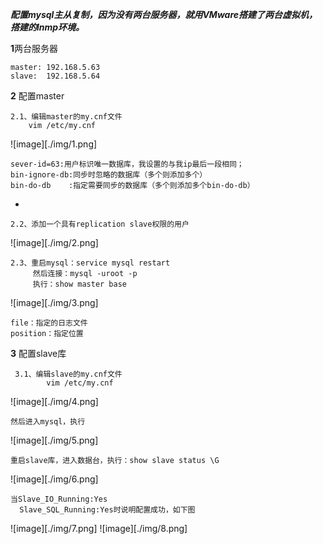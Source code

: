 **_配置mysql主从复制，因为没有两台服务器，就用VMware搭建了两台虚拟机，搭建的lnmp环境。_**

**1**两台服务器

    master: 192.168.5.63
    slave:  192.168.5.64
    
**2** 配置master

    
    2.1、编辑master的my.cnf文件
        vim /etc/my.cnf

![image][./img/1.png]

    sever-id=63:用户标识唯一数据库，我设置的与我ip最后一段相同；
    bin-ignore-db:同步时忽略的数据库（多个则添加多个）
    bin-do-db    :指定需要同步的数据库（多个则添加多个bin-do-db）
    
    

-
    
    
    
    2.2、添加一个具有replication slave权限的用户  
 ![image][./img/2.png]

    2.3、重启mysql：service mysql restart
         然后连接：mysql -uroot -p
         执行：show master base
         
 ![image][./img/3.png]
 
    file：指定的日志文件
    position：指定位置


**3** 配置slave库
    
     3.1、编辑slave的my.cnf文件
            vim /etc/my.cnf


![image][./img/4.png]
    
    然后进入mysql，执行
    
![image][./img/5.png]

    重启slave库，进入数据台，执行：show slave status \G
    
![image][./img/6.png]

    当Slave_IO_Running:Yes
      Slave_SQL_Running:Yes时说明配置成功，如下图
      
![image][./img/7.png]
![image][./img/8.png]
